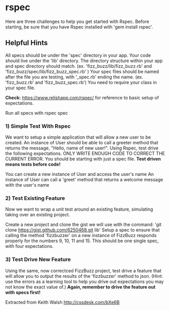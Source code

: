 <h1>rspec</h1>

Here are three challenges to help you get started with Rspec. Before starting, be sure that you have Rspec installed with 'gem install rspec'.

<h2>Helpful Hints</h2>

All specs should be under the 'spec' directory in your app. Your code should live under the 'lib' directory. The directory structure within your app and spec directory should match. (ex. 'fizz_buzz/lib/fizz_buzz.rb' and 'fizz_buzz/spec/lib/fizz_buzz_spec.rb' )
Your spec files should be named after the file you are testing, with '_spec.rb' ending the name. (ex. 'fizz_buzz.rb' and 'fizz_buzz_spec.rb')
You need to require your class in your spec file.

<b>Check:</b> https://www.relishapp.com/rspec/ for reference to basic setup of expectations.

Run all specs with rspec spec

<h3>1) Simple Test With Rspec</h3>

We want to setup a simple application that will allow a new user to be created. An instance of User should be able to call a greeter method that returns the message, "Hello, name of new user!". Using Rspec, test drive the following expectations. ONLY WRITE ENOUGH CODE TO CORRECT THE CURRENT ERROR. You should be starting with just a spec file. <b>Test driven means tests before code!</b>

You can create a new instance of User and access the user's name
An instance of User can call a 'greet' method that returns a welcome message with the user's name
<h3>2) Test Existing Feature</h3>

Now we want to wrap a unit test around an existing feature, simulating taking over an existing project.

Create a new project and clone the gist we will use with the command: 'git clone https://gist.github.com/6250468.git lib'
Setup a spec to ensure that calling the method 'fizzbuzzer' on a new instance of FizzBuzz responds properly for the numbers 9, 10, 11 and 15. This should be one single spec, with four expectations.

<h3>3) Test Drive New Feature</h3>

Using the same, now correctced FizzBuzz project, test drive a feature that will allow you to output the results of the 'fizzbuzzer' method to json. (Hint: use the errors as a learning tool to help you drive out expectations you may not know the exact value of.) <b>Again, remember to drive the feature out with specs first!</b>

Extracted from Keith Walsh http://cssdesk.com/bXe6B
